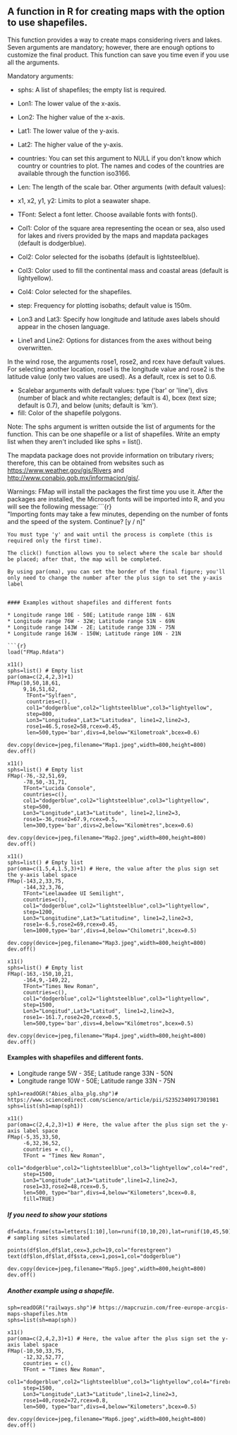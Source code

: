 
## A function in R for creating maps with the option to use shapefiles.

This function provides a way to create maps considering rivers and lakes. Seven arguments are mandatory; however, there are enough options to customize the final product. This function can save you time even if you use all the arguments.

Mandatory arguments:

* sphs: A list of shapefiles; the empty list is required.
* Lon1: The lower value of the x-axis.
* Lon2: The higher value of the x-axis.
* Lat1: The lower value of the y-axis.
* Lat2: The higher value of the y-axis.
* countries: You can set this argument to NULL if you don't know which country or countries to plot. The names and codes of the countries are available through the function iso3166.
* Len: The length of the scale bar.
Other arguments (with default values):

* x1, x2, y1, y2: Limits to plot a seawater shape.

* TFont: Select a font letter. Choose available fonts with fonts().
* Col1: Color of the square area representing the ocean or sea, also used for lakes and rivers provided by the maps and mapdata packages (default is dodgerblue).
* Col2: Color selected for the isobaths (default is lightsteelblue).
* Col3: Color used to fill the continental mass and coastal areas (default is lightyellow).
* Col4: Color selected for the shapefiles.
* step: Frequency for plotting isobaths; default value is 150m.
* Lon3 and Lat3: Specify how longitude and latitude axes labels should appear in the chosen language.
* Line1 and Line2: Options for distances from the axes without being overwritten.

In the wind rose, the arguments rose1, rose2, and rcex have default values. For selecting another location, rose1 is the longitude value and rose2 is the latitude value (only two values are used). As a default, rcex is set to 0.6.

* Scalebar arguments with default values: type ('bar' or 'line'), divs (number of black and white rectangles; default is 4), bcex (text size; default is 0.7), and below (units; default is 'km').
* fill: Color of the shapefile polygons.
  
Note: The sphs argument is written outside the list of arguments for the function. This can be one shapefile or a list of shapefiles. Write an empty list when they aren't included like sphs = list().

The mapdata package does not provide information on tributary rivers; therefore, this can be obtained from websites such as https://www.weather.gov/gis/Rivers and http://www.conabio.gob.mx/informacion/gis/.

Warnings: FMap will install the packages the first time you use it. After the packages are installed, the Microsoft fonts will be imported into R, and you will see the following message:```{r}         
       "Importing fonts may take a few minutes, depending on the number of fonts and the speed
        of the system. Continue? [y / n]"
```
You must type 'y' and wait until the process is complete (this is required only the first time).

The click() function allows you to select where the scale bar should be placed; after that, the map will be completed.

By using par(oma), you can set the border of the final figure; you'll only need to change the number after the plus sign to set the y-axis label
          

#### Examples without shapefiles and different fonts

* Longitude range 10E - 50E; Latitude range 18N - 61N
* Longitude range 76W - 32W; Latitude range 51N - 69N
* Longitude range 143W - 2E; Latitude range 33N - 75N
* Longitude range 163W - 150W; Latitude range 10N - 21N

```{r}
load("FMap.Rdata")
```
```{r}
x11()
sphs=list() # Empty list
par(oma=c(2,4,2,3)+1)
FMap(10,50,18,61,
     9,16,51,62,
      TFont="Sylfaen",
      countries=c(),
      col1="dodgerblue",col2="lightsteelblue",col3="lightyellow",
      step=800,
      Lon3="Longitudea",Lat3="Latitudea", line1=2,line2=3,
      rose1=46.5,rose2=58,rcex=0.45,
      len=500,type='bar',divs=4,below="Kilometroak",bcex=0.6)

dev.copy(device=jpeg,filename="Map1.jpeg",width=800,height=800)
dev.off()
```

```{r}
x11()
sphs=list() # Empty list
FMap(-76,-32,51,69,
     -78,50,-31,71,
     TFont="Lucida Console",
     countries=c(),
     col1="dodgerblue",col2="lightsteelblue",col3="lightyellow",
     step=500,
     Lon3="Longitude",Lat3="Latitude", line1=2,line2=3,
     rose1=-36,rose2=67.9,rcex=0.5,
     len=300,type='bar',divs=2,below="Kilomètres",bcex=0.6)
     
dev.copy(device=jpeg,filename="Map2.jpeg",width=800,height=800)
dev.off()
```

```{r}
x11()
sphs=list() # Empty list
par(oma=c(1.5,4,1.5,3)+1) # Here, the value after the plus sign set the y-axis label space 
FMap(-143,2,33,75,
     -144,32,3,76,
     TFont="Leelawadee UI Semilight",
     countries=c(),
     col1="dodgerblue",col2="lightsteelblue",col3="lightyellow",
     step=1200,
     Lon3="Longitudine",Lat3="Latitudine", line1=2,line2=3,
     rose1=-6.5,rose2=69,rcex=0.45,
     len=1000,type='bar',divs=4,below="Chilometri",bcex=0.5)

dev.copy(device=jpeg,filename="Map3.jpeg",width=800,height=800)
dev.off()
```

```{r}
x11()
sphs=list() # Empty list
FMap(-163,-150,10,21,
     -164,9,-149,22,
     TFont="Times New Roman",
     countries=c(),
     col1="dodgerblue",col2="lightsteelblue",col3="lightyellow",
     step=1500,
     Lon3="Longitud",Lat3="Latitud", line1=2,line2=3,
     rose1=-161.7,rose2=20,rcex=0.5,
     len=500,type='bar',divs=4,below="Kilómetros",bcex=0.5)

dev.copy(device=jpeg,filename="Map4.jpeg",width=800,height=800)
dev.off()
```


#### Examples with shapefiles and different fonts.

* Longitude range 5W - 35E; Latitude range 33N - 50N
* Longitude range 10W - 50E; Latitude range 33N - 75N

```{r}
sph1=readOGR("Abies_alba_plg.shp")# https://www.sciencedirect.com/science/article/pii/S2352340917301981 
sphs=list(sh1=map(sph1))

x11()
par(oma=c(2,4,2,3)+1) # Here, the value after the plus sign set the y-axis label space 
FMap(-5,35,33,50,
     -6,32,36,52,
     countries = c(),
     TFont = "Times New Roman",
     col1="dodgerblue",col2="lightsteelblue",col3="lightyellow",col4="red",
     step=1500,
     Lon3="Longitude",Lat3="Latitude",line1=2,line2=3,
     rose1=33,rose2=48,rcex=0.5,
     len=500, type="bar",divs=4,below="Kilometers",bcex=0.8,
     fill=TRUE)
```
##### If you need to show your stations

```{r}
df=data.frame(sta=letters[1:10],lon=runif(10,10,20),lat=runif(10,45,50)) # sampling sites simulated 

points(df$lon,df$lat,cex=3,pch=19,col="forestgreen")
text(df$lon,df$lat,df$sta,cex=1,pos=1,col="dodgerblue")

dev.copy(device=jpeg,filename="Map5.jpeg",width=800,height=800)
dev.off()
```
##### Another example using a shapefile. 
```{r}
sph=readOGR("railways.shp")# https://mapcruzin.com/free-europe-arcgis-maps-shapefiles.htm
sphs=list(sh=map(sph))

x11()
par(oma=c(2,4,2,3)+1) # Here, the value after the plus sign set the y-axis label space 
FMap(-10,50,33,75,
     -12,32,52,77,
     countries = c(),
     TFont = "Times New Roman",
     col1="dodgerblue",col2="lightsteelblue",col3="lightyellow",col4="firebrick",
     step=1500,
     Lon3="Longitude",Lat3="Latitude",line1=2,line2=3,
     rose1=40,rose2=72,rcex=0.8,
     len=500, type="bar",divs=4,below="Kilometers",bcex=0.5)

dev.copy(device=jpeg,filename="Map6.jpeg",width=800,height=800)
dev.off()
```
